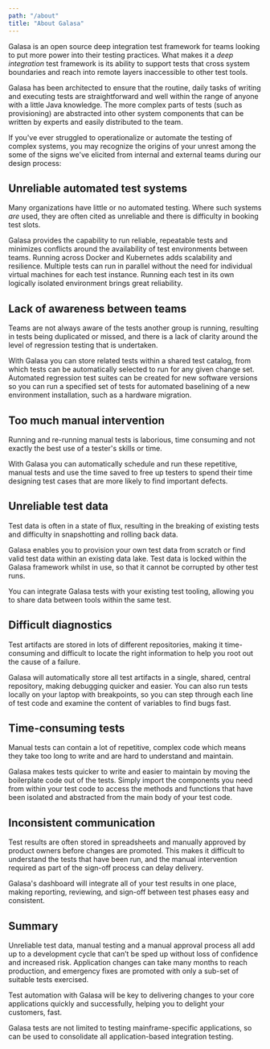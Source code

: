 ```yaml
---
path: "/about"
title: "About Galasa"
---
```


Galasa is an open source deep integration test framework for teams looking to put more power into their testing practices. What makes it a *deep integration* test framework is its ability to support tests that cross system boundaries and reach into remote layers inaccessible to other test tools. 

Galasa has been architected to ensure that the routine, daily tasks of writing and executing tests are straightforward and well within the range of anyone with a little Java knowledge. The more complex parts of tests (such as provisioning) are abstracted into other system components that can be written by experts and easily distributed to the team.

If you've ever struggled to operationalize or automate the testing of complex systems, you may recognize the origins of your unrest among the some of the signs we've elicited from internal and external teams during our design process:

## Unreliable automated test systems 
Many organizations have little or no automated testing. Where such systems *are* used, they are often cited as unreliable and there is difficulty in booking test slots.

Galasa provides the capability to run reliable, repeatable tests and minimizes conflicts around the availability of test environments between teams. Running across Docker and Kubernetes adds scalability and resilience. Multiple tests can run in parallel without the need for individual virtual machines for each test instance. Running each test in its own logically isolated environment brings great reliability. 

## Lack of awareness between teams
Teams are not always aware of the tests another group is running, resulting in tests being duplicated or missed, and there is a lack of clarity around the level of regression testing that is undertaken.

With Galasa you can store related tests within a shared test catalog, from which tests can be automatically selected to run for any given change set. Automated regression test suites can be created for new software versions so you can run a specified set of tests for automated baselining of a new environment installation, such as a hardware migration. 

## Too much manual intervention 
Running and re-running manual tests is laborious, time consuming and not exactly the best use of a tester's skills or time. 

With Galasa you can automatically schedule and run these repetitive, manual tests and use the time saved to free up testers to spend their time designing test cases that are more likely to find important defects.

## Unreliable test data 
Test data is often in a state of flux, resulting in the breaking of existing tests and difficulty in snapshotting and rolling back data.

Galasa enables you to provision your own test data from scratch or find valid test data within an existing data lake. Test data is locked within the Galasa framework whilst in use, so that it cannot be corrupted by other test runs.

You can integrate Galasa tests with your existing test tooling, allowing you to share data between tools within the same test. 

## Difficult diagnostics
Test artifacts are stored in lots of different repositories, making it time-consuming and difficult to locate the right information to help you root out the cause of a failure.

Galasa will automatically store all test artifacts in a single, shared, central repository, making debugging quicker and easier. You can also run tests locally on your laptop with breakpoints, so you can step through each line of test code and examine the content of variables to find bugs fast. 

## Time-consuming tests 
Manual tests can contain a lot of repetitive, complex code which means they take too long to write and are hard to understand and maintain.

Galasa makes tests quicker to write and easier to maintain by moving the boilerplate code out of the tests. Simply import the components you need from within your test code to access the methods and functions that have been isolated and abstracted from the main body of your test code.

## Inconsistent communication 
Test results are often stored in spreadsheets and manually approved by product owners before changes are promoted. This makes it difficult to understand the tests that have been run, and the manual intervention required as part of the sign-off process can delay delivery.

Galasa's dashboard will integrate all of your test results in one place, making reporting, reviewing, and sign-off between test phases easy and consistent.

## Summary
Unreliable test data, manual testing and a manual approval process all add up to a development cycle that can’t be sped up without loss of confidence and increased risk. Application changes can take many months to reach production, and emergency fixes are promoted with only a sub-set of suitable tests exercised.

Test automation with Galasa will be key to delivering changes to your core applications quickly and successfully, helping you to delight your customers, fast. 

Galasa tests are not limited to testing mainframe-specific applications, so can be used to consolidate all application-based integration testing.





